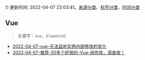 :alarm_clock: 更新时间: 2022-04-07 23:03:41。[来源分类](../README.md)、[标签分类](../TAGS.md)、[时间分类](../TIMELINE.md)

## Vue


> 关键字：`Vue`、`ElementUI`



- [2022-04-07-vue-无法监听实例内部修改的变化](https://www.v2ex.com/t/845573) 
- [2022-04-07-推荐-20多个好用的-Vue-组件库，请查收！](https://toutiao.io/k/sskayyw) 